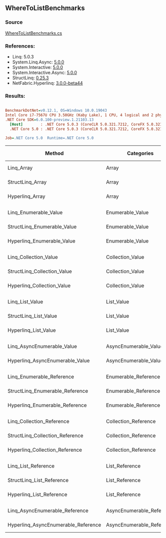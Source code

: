 ﻿## WhereToListBenchmarks

### Source
[WhereToListBenchmarks.cs](../NetFabric.Hyperlinq.Benchmarks/Benchmarks/WhereToListBenchmarks.cs)

### References:
- Linq: 5.0.3
- System.Linq.Async: [5.0.0](https://www.nuget.org/packages/System.Linq.Async/5.0.0)
- System.Interactive: [5.0.0](https://www.nuget.org/packages/System.Interactive/5.0.0)
- System.Interactive.Async: [5.0.0](https://www.nuget.org/packages/System.Interactive.Async/5.0.0)
- StructLinq: [0.25.3](https://www.nuget.org/packages/StructLinq/0.25.3)
- NetFabric.Hyperlinq: [3.0.0-beta44](https://www.nuget.org/packages/NetFabric.Hyperlinq/3.0.0-beta44)

### Results:
``` ini

BenchmarkDotNet=v0.12.1, OS=Windows 10.0.19043
Intel Core i7-7567U CPU 3.50GHz (Kaby Lake), 1 CPU, 4 logical and 2 physical cores
.NET Core SDK=6.0.100-preview.1.21103.13
  [Host]        : .NET Core 5.0.3 (CoreCLR 5.0.321.7212, CoreFX 5.0.321.7212), X64 RyuJIT
  .NET Core 5.0 : .NET Core 5.0.3 (CoreCLR 5.0.321.7212, CoreFX 5.0.321.7212), X64 RyuJIT

Job=.NET Core 5.0  Runtime=.NET Core 5.0  

```
|                              Method |                Categories | Count |       Mean |    Error |   StdDev | Ratio | RatioSD |  Gen 0 | Gen 1 | Gen 2 | Allocated |
|------------------------------------ |-------------------------- |------ |-----------:|---------:|---------:|------:|--------:|-------:|------:|------:|----------:|
|                          Linq_Array |                     Array |   100 |   375.1 ns |  5.55 ns |  9.28 ns |  1.00 |    0.00 | 0.3328 |     - |     - |     696 B |
|                    StructLinq_Array |                     Array |   100 |   410.1 ns |  1.43 ns |  1.27 ns |  1.09 |    0.03 | 0.1297 |     - |     - |     272 B |
|                     Hyperlinq_Array |                     Array |   100 |   456.5 ns |  2.38 ns |  1.99 ns |  1.22 |    0.03 | 0.1297 |     - |     - |     272 B |
|                                     |                           |       |            |          |          |       |         |        |       |       |           |
|               Linq_Enumerable_Value |          Enumerable_Value |   100 | 1,153.2 ns | 11.58 ns | 10.83 ns |  1.00 |    0.00 | 0.3510 |     - |     - |     736 B |
|         StructLinq_Enumerable_Value |          Enumerable_Value |   100 | 1,253.5 ns |  4.78 ns |  4.47 ns |  1.09 |    0.01 | 0.1450 |     - |     - |     304 B |
|          Hyperlinq_Enumerable_Value |          Enumerable_Value |   100 |   498.4 ns |  1.37 ns |  1.14 ns |  0.43 |    0.00 | 0.1297 |     - |     - |     272 B |
|                                     |                           |       |            |          |          |       |         |        |       |       |           |
|               Linq_Collection_Value |          Collection_Value |   100 | 1,149.2 ns |  3.76 ns |  3.33 ns |  1.00 |    0.00 | 0.3510 |     - |     - |     736 B |
|         StructLinq_Collection_Value |          Collection_Value |   100 | 1,246.2 ns |  4.17 ns |  3.69 ns |  1.08 |    0.00 | 0.1450 |     - |     - |     304 B |
|          Hyperlinq_Collection_Value |          Collection_Value |   100 |   534.1 ns |  1.21 ns |  1.14 ns |  0.46 |    0.00 | 0.1297 |     - |     - |     272 B |
|                                     |                           |       |            |          |          |       |         |        |       |       |           |
|                     Linq_List_Value |                List_Value |   100 | 1,146.6 ns |  2.95 ns |  2.76 ns |  1.00 |    0.00 | 0.3510 |     - |     - |     736 B |
|               StructLinq_List_Value |                List_Value |   100 |   784.8 ns |  1.36 ns |  1.27 ns |  0.68 |    0.00 | 0.1297 |     - |     - |     272 B |
|                Hyperlinq_List_Value |                List_Value |   100 | 1,191.6 ns |  3.49 ns |  3.10 ns |  1.04 |    0.00 | 0.1297 |     - |     - |     272 B |
|                                     |                           |       |            |          |          |       |         |        |       |       |           |
|          Linq_AsyncEnumerable_Value |     AsyncEnumerable_Value |   100 | 6,752.4 ns | 10.63 ns |  9.95 ns |  1.00 |    0.00 | 0.3586 |     - |     - |     752 B |
|     Hyperlinq_AsyncEnumerable_Value |     AsyncEnumerable_Value |   100 | 3,836.1 ns |  5.23 ns |  4.37 ns |  0.57 |    0.00 | 0.3586 |     - |     - |     752 B |
|                                     |                           |       |            |          |          |       |         |        |       |       |           |
|           Linq_Enumerable_Reference |      Enumerable_Reference |   100 |   765.5 ns |  8.02 ns |  7.11 ns |  1.00 |    0.00 | 0.3519 |     - |     - |     736 B |
|     StructLinq_Enumerable_Reference |      Enumerable_Reference |   100 |   823.5 ns |  3.46 ns |  3.24 ns |  1.08 |    0.01 | 0.1450 |     - |     - |     304 B |
|      Hyperlinq_Enumerable_Reference |      Enumerable_Reference |   100 |   882.2 ns |  2.51 ns |  2.35 ns |  1.15 |    0.01 | 0.1450 |     - |     - |     304 B |
|                                     |                           |       |            |          |          |       |         |        |       |       |           |
|           Linq_Collection_Reference |      Collection_Reference |   100 |   752.3 ns |  4.44 ns |  4.16 ns |  1.00 |    0.00 | 0.3519 |     - |     - |     736 B |
|     StructLinq_Collection_Reference |      Collection_Reference |   100 |   824.1 ns |  2.11 ns |  1.76 ns |  1.09 |    0.01 | 0.1450 |     - |     - |     304 B |
|      Hyperlinq_Collection_Reference |      Collection_Reference |   100 |   899.8 ns |  6.27 ns |  5.56 ns |  1.20 |    0.01 | 0.1450 |     - |     - |     304 B |
|                                     |                           |       |            |          |          |       |         |        |       |       |           |
|                 Linq_List_Reference |            List_Reference |   100 |   859.6 ns |  3.99 ns |  3.74 ns |  1.00 |    0.00 | 0.3519 |     - |     - |     736 B |
|           StructLinq_List_Reference |            List_Reference |   100 |   818.0 ns |  2.88 ns |  2.56 ns |  0.95 |    0.00 | 0.1450 |     - |     - |     304 B |
|            Hyperlinq_List_Reference |            List_Reference |   100 | 1,178.0 ns |  2.29 ns |  2.03 ns |  1.37 |    0.01 | 0.1297 |     - |     - |     272 B |
|                                     |                           |       |            |          |          |       |         |        |       |       |           |
|      Linq_AsyncEnumerable_Reference | AsyncEnumerable_Reference |   100 | 5,754.1 ns | 27.70 ns | 25.91 ns |  1.00 |    0.00 | 0.3586 |     - |     - |     752 B |
| Hyperlinq_AsyncEnumerable_Reference | AsyncEnumerable_Reference |   100 | 4,324.2 ns |  6.54 ns |  5.80 ns |  0.75 |    0.00 | 0.3738 |     - |     - |     792 B |
